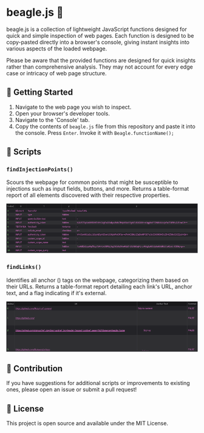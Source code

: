 # beagle.js 🐶

beagle.js is a collection of lightweight JavaScript functions designed for quick and simple inspection of web pages. Each function is designed to be copy-pasted directly into a browser's console, giving instant insights into various aspects of the loaded webpage.

Please be aware that the provided functions are designed for quick insights rather than comprehensive analysis. They may not account for every edge case or intricacy of web page structure.

## 🚀 Getting Started

1. Navigate to the web page you wish to inspect.
2. Open your browser's developer tools.
3. Navigate to the 'Console' tab.
4. Copy the contents of `beagle.js` file from this repository and paste it into the console. Press `Enter`. Invoke it with `Beagle.functionName();`

## 📜 Scripts

### `findInjectionPoints()`

Scours the webpage for common points that might be susceptible to injections such as input fields, buttons, and more. Returns a table-format report of all elements discovered with their respective properties.

![findInjectionPoints](images/findInjectionPoints.png)

### `findLinks()`

Identifies all anchor (<a>) tags on the webpage, categorizing them based on their URLs. Returns a table-format report detailing each link's URL, anchor text, and a flag indicating if it's external.

![findLinks](images/findLinks.png)

## 🙋 Contribution

If you have suggestions for additional scripts or improvements to existing ones, please open an issue or submit a pull request!

## 📄 License
This project is open source and available under the MIT License.
